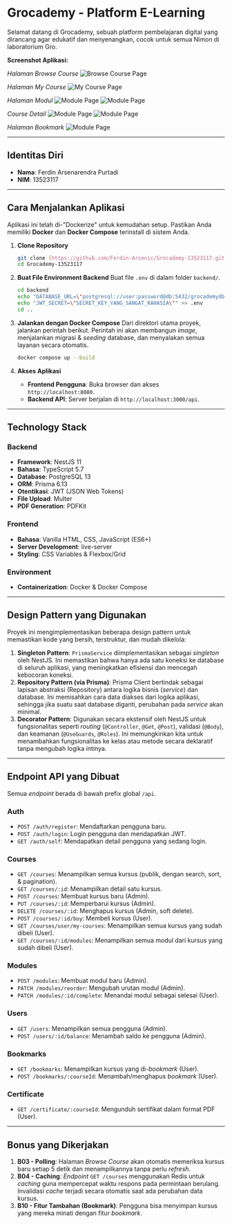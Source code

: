 # Grocademy - Platform E-Learning

Selamat datang di Grocademy, sebuah platform pembelajaran digital yang dirancang agar edukatif dan menyenangkan, cocok untuk semua Nimon di laboratorium Gro.

**Screenshot Aplikasi:**

*Halaman Browse Course*
![Browse Course Page](./assets/BrowseCourses.png)

*Halaman My Course*
![My Course Page](./assets/MyCourse.png)

*Halaman Modul*
![Module Page](./assets/CourseModules.png)
![Module Page](./assets/CompleteCourseModules.png)

*Course Detail*
![Module Page](./assets/CourseDetail.png)
![Module Page](./assets/CourseDetail2.png)

*Halaman Bookmark*
![Module Page](./assets/Bookmarks.png)

---

## Identitas Diri
* **Nama**: Ferdin Arsenarendra Purtadi
* **NIM**: 13523117

---

## Cara Menjalankan Aplikasi

Aplikasi ini telah di-"Dockerize" untuk kemudahan setup. Pastikan Anda memiliki **Docker** dan **Docker Compose** terinstall di sistem Anda.

1.  **Clone Repository**
    ```bash
    git clone [https://github.com/Ferdin-Arsenic/Grocademy-13523117.git](https://github.com/Ferdin-Arsenic/Grocademy-13523117.git)
    cd Grocademy-13523117
    ```

2.  **Buat File Environment Backend**
    Buat file `.env` di dalam folder `backend/`.
    ```bash
    cd backend
    echo "DATABASE_URL=\"postgresql://user:password@db:5432/grocademydb?schema=public\"" > .env
    echo "JWT_SECRET=\"SECRET_KEY_YANG_SANGAT_RAHASIA\"" >> .env
    cd ..
    ```

3.  **Jalankan dengan Docker Compose**
    Dari direktori utama proyek, jalankan perintah berikut. Perintah ini akan membangun *image*, menjalankan migrasi & *seeding* database, dan menyalakan semua layanan secara otomatis.
    ```bash
    docker compose up --build
    ```

4.  **Akses Aplikasi**
    * **Frontend Pengguna**: Buka browser dan akses `http://localhost:8080`.
    * **Backend API**: Server berjalan di `http://localhost:3000/api`.

---

## Technology Stack

### Backend
* **Framework**: NestJS 11
* **Bahasa**: TypeScript 5.7
* **Database**: PostgreSQL 13
* **ORM**: Prisma 6.13
* **Otentikasi**: JWT (JSON Web Tokens)
* **File Upload**: Multer
* **PDF Generation**: PDFKit

### Frontend
* **Bahasa**: Vanilla HTML, CSS, JavaScript (ES6+)
* **Server Development**: live-server
* **Styling**: CSS Variables & Flexbox/Grid

### Environment
* **Containerization**: Docker & Docker Compose

---

## Design Pattern yang Digunakan

Proyek ini mengimplementasikan beberapa design pattern untuk memastikan kode yang bersih, terstruktur, dan mudah dikelola:

1.  **Singleton Pattern**: `PrismaService` diimplementasikan sebagai *singleton* oleh NestJS. Ini memastikan bahwa hanya ada satu koneksi ke database di seluruh aplikasi, yang meningkatkan efisiensi dan mencegah kebocoran koneksi.
2.  **Repository Pattern (via Prisma)**: Prisma Client bertindak sebagai lapisan abstraksi (Repository) antara logika bisnis (*service*) dan database. Ini memisahkan cara data diakses dari logika aplikasi, sehingga jika suatu saat database diganti, perubahan pada *service* akan minimal.
3.  **Decorator Pattern**: Digunakan secara ekstensif oleh NestJS untuk fungsionalitas seperti *routing* (`@Controller`, `@Get`, `@Post`), validasi (`@Body`), dan keamanan (`@UseGuards`, `@Roles`). Ini memungkinkan kita untuk menambahkan fungsionalitas ke kelas atau metode secara deklaratif tanpa mengubah logika intinya.

---

## Endpoint API yang Dibuat

Semua *endpoint* berada di bawah prefix global `/api`.

### Auth
* `POST /auth/register`: Mendaftarkan pengguna baru.
* `POST /auth/login`: Login pengguna dan mendapatkan JWT.
* `GET /auth/self`: Mendapatkan detail pengguna yang sedang login.

### Courses
* `GET /courses`: Menampilkan semua kursus (publik, dengan search, sort, & pagination).
* `GET /courses/:id`: Menampilkan detail satu kursus.
* `POST /courses`: Membuat kursus baru (Admin).
* `PUT /courses/:id`: Memperbarui kursus (Admin).
* `DELETE /courses/:id`: Menghapus kursus (Admin, soft delete).
* `POST /courses/:id/buy`: Membeli kursus (User).
* `GET /courses/user/my-courses`: Menampilkan semua kursus yang sudah dibeli (User).
* `GET /courses/:id/modules`: Menampilkan semua modul dari kursus yang sudah dibeli (User).

### Modules
* `POST /modules`: Membuat modul baru (Admin).
* `PATCH /modules/reorder`: Mengubah urutan modul (Admin).
* `PATCH /modules/:id/complete`: Menandai modul sebagai selesai (User).

### Users
* `GET /users`: Menampilkan semua pengguna (Admin).
* `POST /users/:id/balance`: Menambah saldo ke pengguna (Admin).

### Bookmarks
* `GET /bookmarks`: Menampilkan kursus yang di-*bookmark* (User).
* `POST /bookmarks/:courseId`: Menambah/menghapus *bookmark* (User).

### Certificate
* `GET /certificate/:courseId`: Mengunduh sertifikat dalam format PDF (User).

---

## Bonus yang Dikerjakan

1.  **B03 - Polling**: Halaman *Browse Course* akan otomatis memeriksa kursus baru setiap 5 detik dan menampilkannya tanpa perlu *refresh*.
2.  **B04 - Caching**: *Endpoint* `GET /courses` menggunakan Redis untuk *caching* guna mempercepat waktu respons pada permintaan berulang. Invalidasi *cache* terjadi secara otomatis saat ada perubahan data kursus.
3.  **B10 - Fitur Tambahan (Bookmark)**: Pengguna bisa menyimpan kursus yang mereka minati dengan fitur *bookmark*.